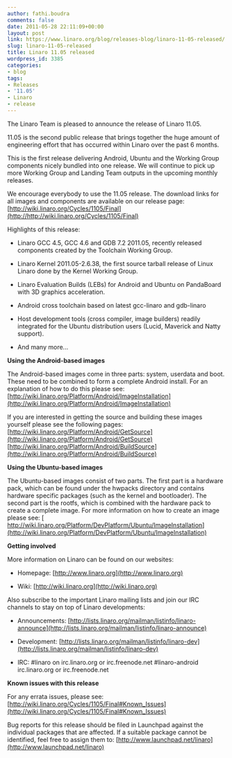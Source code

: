 ```yaml
---
author: fathi.boudra
comments: false
date: 2011-05-28 22:11:09+00:00
layout: post
link: https://www.linaro.org/blog/releases-blog/linaro-11-05-released/
slug: linaro-11-05-released
title: Linaro 11.05 released
wordpress_id: 3385
categories:
- blog
tags:
- Releases
- '11.05'
- Linaro
- release
---
```


The Linaro Team is pleased to announce the release of Linaro 11.05.

11.05 is the second public release that brings together the huge amount of engineering effort that has occurred within Linaro over the past 6 months.

This is the first release delivering Android, Ubuntu and the Working Group components nicely bundled into one release. We will continue to pick up more Working Group and Landing Team outputs in the upcoming monthly releases.

We encourage everybody to use the 11.05 release. The download links for all images and components are available on our release page: [http://wiki.linaro.org/Cycles/1105/Final](http://http://wiki.linaro.org/Cycles/1105/Final)

Highlights of this release:




  * Linaro GCC 4.5, GCC 4.6 and GDB 7.2 2011.05, recently released components created by the Toolchain Working Group.


  * Linaro Kernel 2011.05-2.6.38, the first source tarball release of Linux Linaro done by the Kernel Working Group.


  * Linaro Evaluation Builds (LEBs) for Android and Ubuntu on PandaBoard with 3D graphics acceleration.


  * Android cross toolchain based on latest gcc-linaro and gdb-linaro


  * Host development tools (cross compiler, image builders) readily integrated for the Ubuntu distribution users (Lucid, Maverick and Natty support).


  * And many more...


**Using the Android-based images**

The Android-based images come in three parts: system, userdata and boot. These need to be combined to form a complete Android install. For an explanation of how to do this please see:
[http://wiki.linaro.org/Platform/Android/ImageInstallation](http://wiki.linaro.org/Platform/Android/ImageInstallation)

If you are interested in getting the source and building these images yourself please see the following pages:
[http://wiki.linaro.org/Platform/Android/GetSource](http://wiki.linaro.org/Platform/Android/GetSource)
[http://wiki.linaro.org/Platform/Android/BuildSource](http://wiki.linaro.org/Platform/Android/BuildSource)

**Using the Ubuntu-based images**

The Ubuntu-based images consist of two parts. The first part is a hardware pack, which can be found under the hwpacks directory and contains hardware specific packages (such as the kernel and bootloader). The second part is the rootfs, which is combined with the hardware pack to create a complete image. For more information on how to create an image please see:
[ http://wiki.linaro.org/Platform/DevPlatform/Ubuntu/ImageInstallation](http://wiki.linaro.org/Platform/DevPlatform/Ubuntu/ImageInstallation)

**Getting involved**

More information on Linaro can be found on our websites:




  * Homepage: [http://www.linaro.org](http://www.linaro.org)


  * Wiki: [http://wiki.linaro.org](http://wiki.linaro.org)


Also subscribe to the important Linaro mailing lists and join our IRC channels to stay on top of Linaro developments:


  * Announcements: [http://lists.linaro.org/mailman/listinfo/linaro-announce](http://lists.linaro.org/mailman/listinfo/linaro-announce)


  * Development: [http://lists.linaro.org/mailman/listinfo/linaro-dev](http://lists.linaro.org/mailman/listinfo/linaro-dev)


  * IRC: #linaro on irc.linaro.org or irc.freenode.net
#linaro-android irc.linaro.org or irc.freenode.net


**Known issues with this release**

For any errata issues, please see:
[http://wiki.linaro.org/Cycles/1105/Final#Known_Issues](http://wiki.linaro.org/Cycles/1105/Final#Known_Issues)

Bug reports for this release should be filed in Launchpad against the individual packages that are affected. If a suitable package cannot be identified, feel free to assign them to:
[http://www.launchpad.net/linaro](http://www.launchpad.net/linaro)
